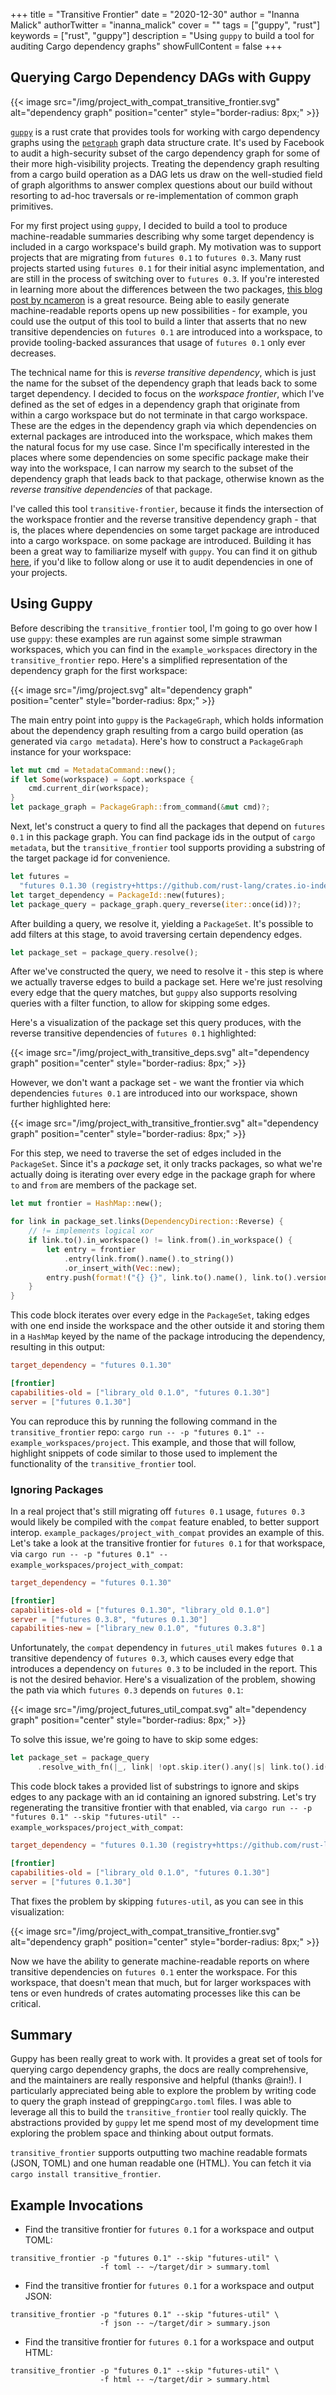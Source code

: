 +++
title = "Transitive Frontier"
date = "2020-12-30"
author = "Inanna Malick"
authorTwitter = "inanna_malick"
cover = ""
tags = ["guppy", "rust"]
keywords = ["rust", "guppy"]
description = "Using `guppy` to build a tool for auditing Cargo dependency graphs"
showFullContent = false
+++

## Querying Cargo Dependency DAGs with Guppy

{{< image src="/img/project_with_compat_transitive_frontier.svg" alt="dependency graph" position="center" style="border-radius: 8px;" >}}

[`guppy`](https://crates.io/crates/guppy) is a rust crate that provides tools for working with cargo dependency graphs using the [`petgraph`](https://crates.io/crates/petgraph) graph data structure crate. It's used by Facebook to audit a high-security subset of the cargo dependency graph for some of their more high-visibility projects. Treating the dependency graph resulting from a cargo build operation as a DAG lets us draw on the well-studied field of graph algorithms to answer complex questions about our build without resorting to ad-hoc traversals or re-implementation of common graph primitives.

For my first project using `guppy`, I decided to build a tool to produce machine-readable summaries describing why some target dependency is included in a cargo workspace's build graph. My motivation was to support projects that are migrating from `futures 0.1` to `futures 0.3`. Many rust projects started using `futures 0.1` for their initial async implementation, and are still in the process of switching over to `futures 0.3`. If you're interested in learning more about the differences between the two packages, [this blog post by ncameron](https://www.ncameron.org/blog/migrating-a-crate-from-futures-0-1-to-0-3/) is a great resource. Being able to easily generate machine-readable reports opens up new possibilities - for example, you could use the output of this tool to build a linter that asserts that no new transitive dependencies on `futures 0.1` are introduced into a workspace, to provide tooling-backed assurances that usage of `futures 0.1` only ever decreases.

<!--more--> 

The technical name for this is _reverse transitive dependency_, which is just the name for the subset of the dependency graph that leads back to some target dependency.
I decided to focus on the _workspace frontier_, which I've defined as the set of edges in a dependency graph that originate from within a cargo workspace but do not terminate in that cargo workspace. These are the edges in the dependency graph via which dependencies on external packages are introduced into the workspace, which makes them the natural focus for my use case. Since I'm specifically interested in the places where some dependencies on some specific package make their way into the workspace, I can narrow my search to the subset of the dependency graph that leads back to that package, otherwise known as the _reverse transitive dependencies_ of that package.


I've called this tool `transitive-frontier`, because it finds the intersection of the workspace frontier and the reverse transitive dependency graph - that is, the places where dependencies on some target package are introduced into a cargo workspace. on some package are introduced. Building it has been a great way to familiarize myself with `guppy`. You can find it on github [here](https://github.com/inanna-malick/transitive-frontier), if you'd like to follow along or use it to audit dependencies in one of your projects.

## Using Guppy

Before describing the `transitive_frontier` tool, I'm going to go over how I use `guppy`: these examples are run against some simple strawman workspaces, which you can find in the `example_workspaces` directory in the `transitive_frontier` repo. Here's a simplified representation of the dependency graph for the first workspace:

{{< image src="/img/project.svg" alt="dependency graph" position="center" style="border-radius: 8px;" >}}

The main entry point into `guppy` is the `PackageGraph`, which holds information about the dependency graph resulting from a cargo build operation (as generated via `cargo metadata`). Here's how to construct a `PackageGraph` instance for your workspace:

```rust
let mut cmd = MetadataCommand::new();
if let Some(workspace) = &opt.workspace {
    cmd.current_dir(workspace);
}
let package_graph = PackageGraph::from_command(&mut cmd)?;
```

Next, let's construct a query to find all the packages that depend on `futures 0.1` in this package graph. You can find package ids in the output of `cargo metadata`, but the `transitive_frontier` tool supports providing a substring of the target package id for convenience.


```rust
let futures =
  "futures 0.1.30 (registry+https://github.com/rust-lang/crates.io-index)";
let target_dependency = PackageId::new(futures);
let package_query = package_graph.query_reverse(iter::once(id))?;
```

After building a query, we resolve it, yielding a `PackageSet`. It's possible to add filters at this stage, to avoid traversing certain dependency edges.

```rust
let package_set = package_query.resolve();
```

After we've constructed the query, we need to resolve it - this step is where we actually traverse edges to build a package set. Here we're just resolving every edge that the query matches, but `guppy` also supports resolving queries with a filter function, to allow for skipping some edges.

Here's a visualization of the package set this query produces, with the reverse transitive dependencies of `futures 0.1` highlighted:


{{< image src="/img/project_with_transitive_deps.svg" alt="dependency graph" position="center" style="border-radius: 8px;" >}}

However, we don't want a package set - we want the frontier via which dependencies `futures 0.1` are introduced into our workspace, shown further highlighted here:


{{< image src="/img/project_with_transitive_frontier.svg" alt="dependency graph" position="center" style="border-radius: 8px;" >}}

For this step, we need to traverse the set of edges included in the `PackageSet`. Since it's a _package_ set, it only tracks packages, so what we're actually doing is iterating over every edge in the package graph for where `to` and `from` are members of the package set.

```rust
let mut frontier = HashMap::new();

for link in package_set.links(DependencyDirection::Reverse) {
    // != implements logical xor
    if link.to().in_workspace() != link.from().in_workspace() {
        let entry = frontier
            .entry(link.from().name().to_string())
            .or_insert_with(Vec::new);
        entry.push(format!("{} {}", link.to().name(), link.to().version()))
    }
}
```

This code block iterates over every edge in the `PackageSet`, taking edges with one end inside the workspace and the other outside it and storing them in a `HashMap` keyed by the name of the package introducing the dependency, resulting in this output:

```toml
target_dependency = "futures 0.1.30"

[frontier]
capabilities-old = ["library_old 0.1.0", "futures 0.1.30"]
server = ["futures 0.1.30"]
```

You can reproduce this by running the following command in the `transitive_frontier` repo: `cargo run -- -p "futures 0.1" -- example_workspaces/project`. This example, and those that will follow, highlight snippets of code similar to those used to implement the functionality of the `transitive_frontier` tool.


### Ignoring Packages

In a real project that's still migrating off `futures 0.1` usage, `futures 0.3` would likely be compiled with the `compat` feature enabled, to better support interop. `example_packages/project_with_compat` provides an example of this. Let's take a look at the transitive frontier for `futures 0.1` for that workspace, via `cargo run -- -p "futures 0.1" -- example_workspaces/project_with_compat`:

```toml
target_dependency = "futures 0.1.30"

[frontier]
capabilities-old = ["futures 0.1.30", "library_old 0.1.0"]
server = ["futures 0.3.8", "futures 0.1.30"]
capabilities-new = ["library_new 0.1.0", "futures 0.3.8"]
```

Unfortunately, the `compat` dependency in `futures_util` makes `futures 0.1` a transitive dependency of `futures 0.3`, which causes every edge that introduces a dependency on `futures 0.3` to be included in the report. This is not the desired behavior. Here's a visualization of the problem, showing the path via which `futures 0.3` depends on `futures 0.1`:

{{< image src="/img/project_futures_util_compat.svg" alt="dependency graph" position="center" style="border-radius: 8px;" >}}

To solve this issue, we're going to have to skip some edges:

```rust
let package_set = package_query
      .resolve_with_fn(|_, link| !opt.skip.iter().any(|s| link.to().id().repr().contains(s)));
```

This code block takes a provided list of substrings to ignore and skips edges to any package with an id containing an ignored substring. Let's try regenerating the transitive frontier with that enabled, via `cargo run -- -p "futures 0.1" --skip "futures-util" -- example_workspaces/project_with_compat`:

```toml
target_dependency = "futures 0.1.30 (registry+https://github.com/rust-lang/crates.io-index)"

[frontier]
capabilities-old = ["library_old 0.1.0", "futures 0.1.30"]
server = ["futures 0.1.30"]
```

That fixes the problem by skipping `futures-util`, as you can see in this visualization:

{{< image src="/img/project_with_compat_transitive_frontier.svg" alt="dependency graph" position="center" style="border-radius: 8px;" >}}

Now we have the ability to generate machine-readable reports on where transitive dependencies on `futures 0.1` enter the workspace. For this workspace, that doesn't mean that much, but for larger workspaces with tens or even hundreds of crates automating processes like this can be critical.


## Summary

Guppy has been really great to work with. It provides a great set of tools for querying cargo dependency graphs, the docs are really comprehensive, and the maintainers are really responsive and helpful (thanks @rain!). I particularly appreciated being able to explore the problem by writing code to query the graph instead of grepping`Cargo.toml` files.  I was able to leverage all this to build the `transitive_frontier` tool really quickly. The abstractions provided by `guppy` let me spend most of my development time exploring the problem space and thinking about output formats.

`transitive_frontier` supports outputting two machine readable formats (JSON, TOML) and one human readable one (HTML). You can fetch it via `cargo install transitive_frontier`.

## Example Invocations

- Find the transitive frontier for `futures 0.1` for a workspace and output TOML:
```shell
transitive_frontier -p "futures 0.1" --skip "futures-util" \
                    -f toml -- ~/target/dir > summary.toml
```

- Find the transitive frontier for `futures 0.1` for a workspace and output JSON:
```shell
transitive_frontier -p "futures 0.1" --skip "futures-util" \
                    -f json -- ~/target/dir > summary.json
```

- Find the transitive frontier for `futures 0.1` for a workspace and output HTML:
```shell
transitive_frontier -p "futures 0.1" --skip "futures-util" \
                    -f html -- ~/target/dir > summary.html
```



<!-- snippets: -->

<!-- ## Implementation -->

<!-- My initial plan was to output graphviz dot files showing the entire reverse transitive dependency graph, but when run against an IRL project the resulting graph had too many nodes and edges to be readable. To produce a usable artifact I'd have to find a way to reduce the size of the output. I spent some time using different dependency graph combinators in guppy to omit edges and nodes that were less relevant, but the output was still too large to easily visualize. Eventually, I decided to only look at the places in the graph where a dependency on the futures 0.1 was introduced into the cargo workspace - edges with one end inside the workspace and the other outside it. This reduced the size of the report down to something manageable, even for large workspaces with nontrivial complexity. -->
